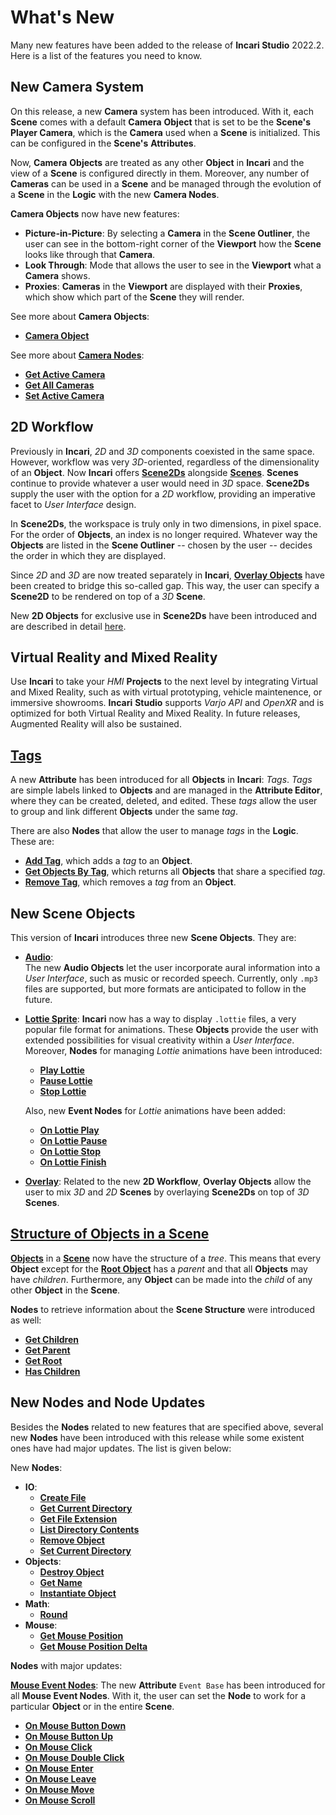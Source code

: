 # What's New

Many new features have been added to the release of **Incari Studio** 2022.2. Here is a list of the features you need to know.

## **New Camera System**

On this release, a new **Camera** system has been introduced. With it, each **Scene** comes with a default **Camera** **Object** that is set to be the **Scene's** **Player Camera**, which is the **Camera** used when a **Scene** is initialized. This can be configured in the **Scene's** **Attributes**. 

Now, **Camera** **Objects** are treated as any other **Object** in **Incari** and the view of a **Scene** is configured directly in them. Moreover, any number of **Cameras** can be used in a **Scene** and be managed through the evolution of a **Scene** in the **Logic** with the new **Camera Nodes**.

**Camera Objects** now have new features:

  * **Picture-in-Picture**: By selecting a **Camera** in the **Scene Outliner**, the user can see in the bottom-right corner of the **Viewport** how the **Scene** looks like through that **Camera**.
  * **Look Through**: Mode that allows the user to see in the **Viewport** what a **Camera** shows.
  * **Proxies**: **Cameras** in the **Viewport** are displayed with their **Proxies**, which show which part of the **Scene** they will render.

See more about **Camera Objects**:
       
* [**Camera Object**](../objects-and-types/scene-objects/camera.md) 

See more about [**Camera Nodes**](../toolbox/incari/camera/README.md):
    
* [**Get Active Camera**](../toolbox/incari/camera/get-active-camera.md)
* [**Get All Cameras**](../toolbox/incari/camera/get-all-cameras.md)
* [**Set Active Camera**](../toolbox/incari/camera/set-active-camera.md)

## **2D Workflow**

Previously in **Incari**, *2D* and *3D* components coexisted in the same space. However, workflow was very *3D*-oriented, regardless of the dimensionality of an **Object**. Now **Incari** offers [**Scene2Ds**](../objects-and-types/project-objects/scene2d.md) alongside [**Scenes**](../objects-and-types/project-objects/scene.md). **Scenes** continue to provide whatever a user would need in *3D* space. **Scene2Ds** supply the user with the option for a *2D* workflow, providing an imperative facet to *User Interface* design. 

In **Scene2Ds**, the workspace is truly only in two dimensions, in pixel space. For the order of **Objects**, an index is no longer required. Whatever way the **Objects** are listed in the **Scene Outliner** -- chosen by the user -- decides the order in which they are displayed.  

Since *2D* and *3D* are now treated separately in **Incari**, [**Overlay Objects**](../objects-and-types/scene-objects/overlay.md) have been created to bridge this so-called gap. This way, the user can specify a **Scene2D** to be rendered on top of a *3D* **Scene**. 

<!-- *3D* **Scene Objects** are explained in detail [here.](../objects-and-types/scene-objects/README.md) --> 
<!-- There are also several [**2D Objects**](../objects-and-types/scene2d-objects/README.md) attributed to the **Scene2D** side of workflow in **Incari**. --> 

New **2D Objects** for exclusive use in **Scene2Ds** have been introduced and are described in detail [here](../objects-and-types/scene2d-objects/README.md).

## **Virtual Reality and Mixed Reality**

Use **Incari** to take your *HMI* **Projects** to the next level by integrating Virtual and Mixed Reality, such as with virtual prototyping, vehicle maintenence, or immersive showrooms. **Incari** **Studio** supports *Varjo API* and *OpenXR* and is optimized for both Virtual Reality and Mixed Reality. In future releases, Augmented Reality will also be sustained.    

<!-- * **Viewport**

    Now the **ViewPort**...
 -->
 
## [**Tags**](../objects-and-types/attributes/common-attributes/tag.md)

A new **Attribute** has been introduced for all **Objects** in **Incari**: *Tags*. *Tags* are simple labels linked to **Objects** and are managed in the **Attribute Editor**, where they can be created, deleted, and edited. These *tags* allow the user to group and link different **Objects** under the same *tag*.

There are also **Nodes** that allow the user to manage *tags* in the **Logic**. These are:

  * [**Add Tag**](../toolbox/incari/object/add-tag.md), which adds a *tag* to an **Object**.
  * [**Get Objects By Tag**](../toolbox/incari/object/get-objects-by-tag.md), which returns all **Objects** that share a specified *tag*.
  * [**Remove Tag**](../toolbox/incari/object/remove-tag.md), which removes a *tag* from an **Object**.

 
## **New Scene Objects**

This version of **Incari** introduces three new **Scene Objects**. They are:
    
  * [**Audio**](../objects-and-types/scene-objects/audio.md):  
        The new **Audio Objects** let the user incorporate aural information into a *User Interface*, such as music or recorded speech. Currently, only `.mp3` files are supported, but more formats are anticipated to follow in the future.

  * [**Lottie Sprite**](../objects-and-types/scene-objects/lottie-sprite.md):
        **Incari** now has a way to display `.lottie` files, a very popular file format for animations. These **Objects** provide the user with extended possibilities for visual creativity within a *User Interface*.
        Moreover, **Nodes** for managing *Lottie* animations have been introduced:
    * [**Play Lottie**](../toolbox/incari/lottie/play-lottie.md)
    * [**Pause Lottie**](../toolbox/incari/lottie/pause-lottie.md)
    * [**Stop Lottie**](../toolbox/incari/lottie/stop-lottie.md)

    Also, new **Event Nodes** for *Lottie* animations have been added:
    * [**On Lottie Play**](../toolbox/events/lottie/on-lottie-play.md)
    * [**On Lottie Pause**](../toolbox/events/lottie/on-lottie-pause.md)
    * [**On Lottie Stop**](../toolbox/events/lottie/on-lottie-stop.md)
    * [**On Lottie Finish**](../toolbox/events/lottie/on-lottie-finish.md)

  * [**Overlay**](../objects-and-types/scene-objects/overlay.md):
       Related to the new **2D Workflow**, **Overlay Objects** allow the user to mix *3D* and *2D* **Scenes** by overlaying **Scene2Ds** on top of *3D* **Scenes**. 
    
## [**Structure of Objects in a Scene**](../objects-and-types/scene-objects/README.md#structure-in-a-scene)

[**Objects**](../objects-and-types/scene-objects/README.md) in a [**Scene**](../objects-and-types/project-objects/scene.md) now have the structure of a *tree*. This means that every **Object** except for the [**Root Object**](../objects-and-types/scene-objects/README.md#root-object) has a *parent* and that all **Objects** may have *children*. Furthermore, any **Object** can be made into the *child* of any other **Object** in the **Scene**.

**Nodes** to retrieve information about the **Scene Structure** were introduced as well:

  * [**Get Children**](../toolbox/incari/object/get-children.md)
  * [**Get Parent**](../toolbox/incari/object/get-parent.md)
  * [**Get Root**](../toolbox/incari/object/get-root.md)
  * [**Has Children**](../toolbox/incari/object/has-children.md)



## **New Nodes and Node Updates**

Besides the **Nodes** related to new features that are specified above, several new **Nodes** have been introduced with this release while some existent ones have had major updates. The list is given below:

New **Nodes**:
  * **IO**: 
    * [**Create File**](../toolbox/io/createfile.md)
    * [**Get Current Directory**](../toolbox/io/getcurrentdirectory.md)
    * [**Get File Extension**](../toolbox/io/getfileextension.md)
    * [**List Directory Contents**](../toolbox/io/listdirectorycontent.md)
    * [**Remove Object**](../toolbox/io/remove.md)
    * [**Set Current Directory**](../toolbox/io/setcurrentdirectory.md)
  * **Objects**: 
      * [**Destroy Object**](../toolbox/incari/object/destroy.md)
      * [**Get Name**](../toolbox/incari/object/get-name.md)
      * [**Instantiate Object**](../toolbox/incari/object/instantiate.md)
  * **Math**: 
      * [**Round**](../toolbox/math/round.md)
  * **Mouse**:
      * [**Get Mouse Position**](../toolbox/events/mouse/getmouseposition.md)
      * [**Get Mouse Position Delta**](../toolbox/events/mouse/getmousepositiondelta.md)
  <!-- * **Leap Motion**:
      * [**On Leap Motion Grab End**](../toolbox/events/leapmotion/on-leapmotion-grab-end.md)
      * [**On Leap Motion Grab Start**](../toolbox/events/leapmotion/on-leapmotion-grab-start.md)
      * [**On Leap Motion Grab Update**](../toolbox/events/leapmotion/on-leapmotion-grab-update.md)
      * [**On Leap Motion Pinch End**](../toolbox/events/leapmotion/on-leapmotion-pinch-end.md)
      * [**On Leap Motion Pinch Start**](../toolbox/events/leapmotion/on-leapmotion-pinch-start.md)
      * [**On Leap Motion Pinch Update**](../toolbox/events/leapmotion/on-leapmotion-pinch-update.md)
      * [**On Leap Motion Swipe Left**](../toolbox/events/leapmotion/on-leapmotion-swipe-left.md)
      * [**On Leap Motion Swipe Right**](../toolbox/events/leapmotion/on-leapmotion-swipe-right.md) -->
    
**Nodes** with major updates:

[**Mouse Event Nodes**](../toolbox/events/mouse/README.md): The new **Attribute** `Event Base` has been introduced for all **Mouse Event Nodes**. With it, the user can set the **Node** to work for a particular **Object** or in the entire **Scene**.
  * [**On Mouse Button Down**](../toolbox/events/mouse/on-mouse-button-down.md)
  * [**On Mouse Button Up**](../toolbox/events/mouse/on-mouse-button-up.md)
  * [**On Mouse Click**](../toolbox/events/mouse/on-mouse-click.md)
  * [**On Mouse Double Click**](../toolbox/events/mouse/on-mouse-double-click.md)
  * [**On Mouse Enter**](../toolbox/events/mouse/on-mouse-enter.md)
  * [**On Mouse Leave**](../toolbox/events/mouse/on-mouse-leave.md)
  * [**On Mouse Move**](../toolbox/events/mouse/on-mouse-move.md)
  * [**On Mouse Scroll**](../toolbox/events/mouse/on-mouse-scroll.md)
 
    


